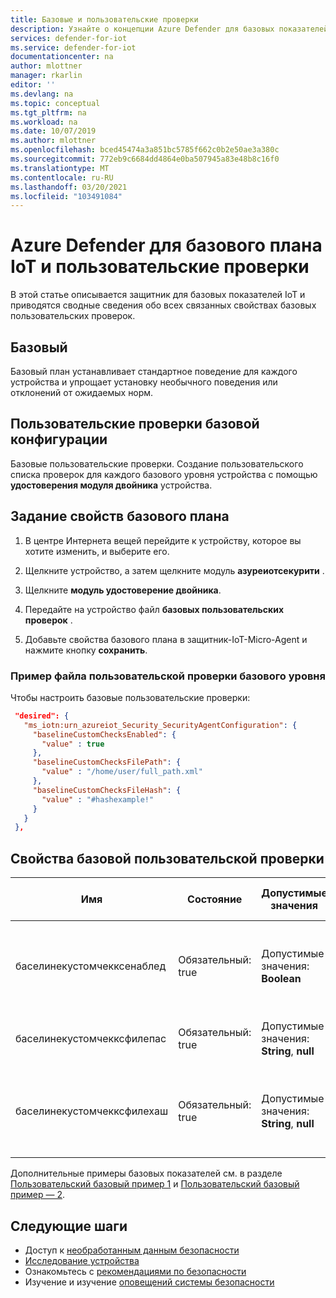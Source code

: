 ```yaml
---
title: Базовые и пользовательские проверки
description: Узнайте о концепции Azure Defender для базовых показателей IoT.
services: defender-for-iot
ms.service: defender-for-iot
documentationcenter: na
author: mlottner
manager: rkarlin
editor: ''
ms.devlang: na
ms.topic: conceptual
ms.tgt_pltfrm: na
ms.workload: na
ms.date: 10/07/2019
ms.author: mlottner
ms.openlocfilehash: bced45474a3a851bc5785f662c0b2e50ae3a380c
ms.sourcegitcommit: 772eb9c6684dd4864e0ba507945a83e48b8c16f0
ms.translationtype: MT
ms.contentlocale: ru-RU
ms.lasthandoff: 03/20/2021
ms.locfileid: "103491084"
---
```

# <a name="azure-defender-for-iot-baseline-and-custom-checks"></a>Azure Defender для базового плана IoT и пользовательские проверки

В этой статье описывается защитник для базовых показателей IoT и приводятся сводные сведения обо всех связанных свойствах базовых пользовательских проверок.

## <a name="baseline"></a>Базовый

Базовый план устанавливает стандартное поведение для каждого устройства и упрощает установку необычного поведения или отклонений от ожидаемых норм.

## <a name="baseline-custom-checks"></a>Пользовательские проверки базовой конфигурации

Базовые пользовательские проверки. Создание пользовательского списка проверок для каждого базового уровня устройства с помощью **удостоверения модуля двойника** устройства.

## <a name="setting-baseline-properties"></a>Задание свойств базового плана

1. В центре Интернета вещей перейдите к устройству, которое вы хотите изменить, и выберите его.

1. Щелкните устройство, а затем щелкните модуль **азуреиотсекурити** .

1. Щелкните **модуль удостоверение двойника**.

1. Передайте на устройство файл **базовых пользовательских проверок** .

1. Добавьте свойства базового плана в защитник-IoT-Micro-Agent и нажмите кнопку **сохранить**.

### <a name="baseline-custom-check-file-example"></a>Пример файла пользовательской проверки базового уровня

Чтобы настроить базовые пользовательские проверки:

   ```json
    "desired": {
      "ms_iotn:urn_azureiot_Security_SecurityAgentConfiguration": {
        "baselineCustomChecksEnabled": {
          "value" : true
        },
        "baselineCustomChecksFilePath": {
          "value" : "/home/user/full_path.xml"
        },
        "baselineCustomChecksFileHash": {
          "value" : "#hashexample!"
        }
      }
    },
   ```

## <a name="baseline-custom-check-properties"></a>Свойства базовой пользовательской проверки

| Имя| Состояние | Допустимые значения| Значения по умолчанию| Описание |
|------|-----|------|-----|-----|
|баселинекустомчекксенаблед|Обязательный: true |Допустимые значения: **Boolean** |Значение по умолчанию: **false** |Максимальный интервал времени до отправки сообщений с высоким приоритетом.|
|баселинекустомчекксфилепас |Обязательный: true|Допустимые значения: **String**, **null** |Значение по умолчанию: **null** |Полный путь к базовой конфигурации XML|
|баселинекустомчекксфилехаш |Обязательный: true|Допустимые значения: **String**, **null** |Значение по умолчанию: **null** |`sha256sum` XML-файла конфигурации. Дополнительные сведения см. в [справочнике по sha256sum](https://linux.die.net/man/1/sha256sum) . |

Дополнительные примеры базовых показателей см. в разделе [Пользовательский базовый пример 1](https://ascforiot.blob.core.windows.net/public/custom_baseline_example_hyperv_ubuntu1804.xml) и [Пользовательский базовый пример — 2](https://ascforiot.blob.core.windows.net/public/oms_audits.xml).

## <a name="next-steps"></a>Следующие шаги

- Доступ к [необработанным данным безопасности](how-to-security-data-access.md)
- [Исследование устройства](how-to-investigate-device.md)
- Ознакомьтесь с [рекомендациями по безопасности](concept-recommendations.md)
- Изучение и изучение [оповещений системы безопасности](concept-security-alerts.md)
